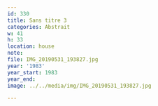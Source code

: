 ```yaml
---
id: 330
title: Sans titre 3
categories: Abstrait
w: 41
h: 33
location: house
note:
file: IMG_20190531_193827.jpg
year: '1983'
year_start: 1983
year_end:
image: ../../media/img/IMG_20190531_193827.jpg

---
```


